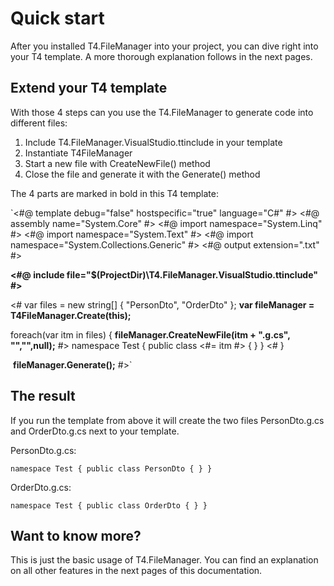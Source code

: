 # Quick start

After you installed T4.FileManager into your project, you can dive right into your T4 template. A more thorough explanation follows in the next pages. 



## Extend your T4 template

With those 4 steps can you use the T4.FileManager to generate code into different files:

1. Include T4.FileManager.VisualStudio.ttinclude in your template
2. Instantiate T4FileManager
3. Start a new file with CreateNewFile() method
4. Close the file and generate it with the Generate() method



The 4 parts are marked in bold in this T4 template:



`<#@ template debug="false" hostspecific="true" language="C#" #>
<#@ assembly name="System.Core" #>
<#@ import namespace="System.Linq" #>
<#@ import namespace="System.Text" #>
<#@ import namespace="System.Collections.Generic" #>
<#@ output extension=".txt" #>

**<#@ include file="$(ProjectDir)\T4.FileManager.VisualStudio.ttinclude" #>**

<#
var files = new string[] { "PersonDto", "OrderDto" };
**var fileManager = T4FileManager.Create(this);**

foreach(var itm in files)
{
	**fileManager.CreateNewFile(itm + ".g.cs", "","",null);**
#>
namespace Test
{
    public class <#= itm #>
    {
    }
}
<#
}

​	**fileManager.Generate();**
#>`





## The result

If you run the template from above it will create the two files PersonDto.g.cs and OrderDto.g.cs next to your template.



PersonDto.g.cs: 

`namespace Test
{
    public class PersonDto
    {
    }
}`



OrderDto.g.cs:

`namespace Test
{
	public class OrderDto
	{
	}
}`



## Want to know more?

This is just the basic usage of T4.FileManager. You can find an explanation on all other features in the next pages of this documentation.


